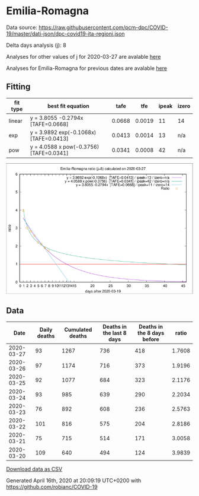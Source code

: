 # Emilia-Romagna

Data source: https://raw.githubusercontent.com/pcm-dpc/COVID-19/master/dati-json/dpc-covid19-ita-regioni.json

Delta days analysis (j): 8

Analyses for other values of j for 2020-03-27 are avalable [here](../2020-03-27/README.md)

Analyses for Emilia-Romagna for previous dates are avalable [here](../README.md)

## Fitting 
|fit type|best fit equation|tafe|tfe|ipeak|izero|
|-------|-----|--------|------|---|---|
|linear|y = 3.8055 -0.2794x  [TAFE=0.0668]|0.0668|0.0019|11|14|
|exp|y = 3.9892 exp(-0.1068x)  [TAFE=0.0413]|0.0413|0.0014|13|n/a|
|pow|y = 4.0588 x pow(-0.3756)  [TAFE=0.0341]|0.0341|0.0008|42|n/a|

![Plot](COVID-19_emilia-romagna_j8_2020-03-27.png)

## Data
|Date|Daily deaths|Cumulated deaths|Deaths in the last 8 days|Deaths in the 8 days before|ratio|
|----|----------|-----------|-------|--------------------|-----|
|2020-03-27|93|1267|736|418|1.7608|
|2020-03-26|97|1174|716|373|1.9196|
|2020-03-25|92|1077|684|323|2.1176|
|2020-03-24|93|985|639|290|2.2034|
|2020-03-23|76|892|608|236|2.5763|
|2020-03-22|101|816|575|204|2.8186|
|2020-03-21|75|715|514|171|3.0058|
|2020-03-20|109|640|494|124|3.9839|

[Download data as CSV](COVID-19_emilia-romagna_j8_2020-03-27.csv)

Generated April 16th, 2020 at 20:09:19 UTC+0200 with https://github.com/robianc/COVID-19
